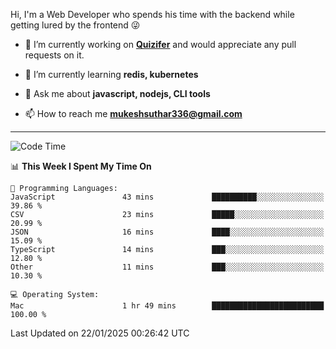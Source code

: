 Hi, I'm a Web Developer who spends his time with the backend while getting lured by the frontend 😜

- 🔭 I’m currently working on **[Quizifer](https://github.com/SutharMukesh/Quizifer/)** and would appreciate any pull requests on it.

- 🌱 I’m currently learning **redis, kubernetes**

- 💬 Ask me about **javascript, nodejs, CLI tools**

- 📫 How to reach me **mukeshsuthar336@gmail.com**

---
<!--START_SECTION:waka-->
![Code Time](http://img.shields.io/badge/Code%20Time-3%2C217%20hrs%2013%20mins-blue)

📊 **This Week I Spent My Time On** 

```text
💬 Programming Languages: 
JavaScript               43 mins             ██████████░░░░░░░░░░░░░░░   39.86 % 
CSV                      23 mins             █████░░░░░░░░░░░░░░░░░░░░   20.99 % 
JSON                     16 mins             ████░░░░░░░░░░░░░░░░░░░░░   15.09 % 
TypeScript               14 mins             ███░░░░░░░░░░░░░░░░░░░░░░   12.80 % 
Other                    11 mins             ███░░░░░░░░░░░░░░░░░░░░░░   10.30 % 

💻 Operating System: 
Mac                      1 hr 49 mins        █████████████████████████   100.00 % 
```


 Last Updated on 22/01/2025 00:26:42 UTC
<!--END_SECTION:waka-->
